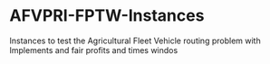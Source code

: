 # AFVPRI-FPTW-Instances
Instances to test the Agricultural Fleet Vehicle routing problem with Implements and fair profits and times windos
